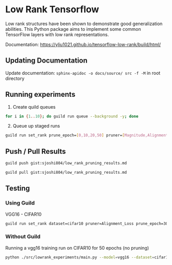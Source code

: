 # Low Rank Tensorflow

Low rank structures have been shown to demonstrate good
generalization abilities. This Python package aims to
implement some common TensorFlow layers with low rank
representations.

Documentation: https://yliu1021.github.io/tensorflow-low-rank/build/html/

## Updating Documentation

Update documentation: ```sphinx-apidoc -o docs/source/ src -f -M``` in root directory

## Running experiments
1. Create quild queues
```bash
for i in {1..10}; do guild run queue --background -y; done
```
2. Queue up staged runs
```bash
guild run set_rank prune_epoch=[0,10,20,50] pruner=[Magnitude,Alignment,WeightMagnitude,SNIP] pruning_scope=[local,global] sparsity=[0.75,0.9,0.95,0.98] total_epochs=128 lr=[0.01,0.05] l2=[0.0005,0.00005] model=vgg19 --stage-trials --tag="vgg19_2"
```

## Push / Pull Results

```bash
guild push gist:sjoshi804/low_rank_pruning_results.md
```

```bash
guild pull gist:sjoshi804/low_rank_pruning_results.md
```

## Testing

### Using Guild

VGG16 - CIFAR10

```bash 
guild run set_rank dataset=cifar10 pruner=Alignment_Loss prune_epoch=300 total_epochs=301 batch_size=256 sparsity=0.95 pruning_scope=global lr=0.05 model=vgg16 lr_scheduler_step_size=60 gpu=0
```

### Without Guild 
Running a vgg16 training run on CIFAR10 for 50 epochs (no pruning)
```bash
python ./src/lowrank_experiments/main.py --model=vgg16 --dataset=cifar10 --preprune_epochs=160 --postprune_epochs=10 --lr_step_size=30 --lr=0.05 --momentum=0.9 --weight_decay=5e-4 --batch_size=256 --device=cuda:0
```
